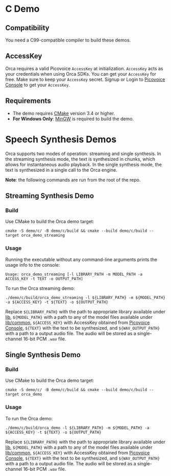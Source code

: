 # C Demo

## Compatibility

You need a C99-compatible compiler to build these demos.

## AccessKey

Orca requires a valid Picovoice `AccessKey` at initialization. `AccessKey` acts as your credentials when using Orca
SDKs.
You can get your `AccessKey` for free. Make sure to keep your `AccessKey` secret.
Signup or Login to [Picovoice Console](https://console.picovoice.ai/) to get your `AccessKey`.

## Requirements

- The demo requires [CMake](https://cmake.org/) version 3.4 or higher.
- **For Windows Only**: [MinGW](https://www.mingw-w64.org/) is required to build the demo.

# Speech Synthesis Demos

Orca supports two modes of operation: streaming and single synthesis.
In the streaming synthesis mode, the text is synthesized in chunks, which allows for instantaneous
audio playback.
In the single synthesis mode, the text is synthesized in a single call to the Orca engine.

**Note**: the following commands are run from the root of the repo.

## Streaming Synthesis Demo

### Build

Use CMake to build the Orca demo target:

```console
cmake -S demo/c/ -B demo/c/build && cmake --build demo/c/build --target orca_demo_streaming
```

### Usage

Running the executable without any command-line arguments prints the usage info to the console:

```console
Usage: orca_demo_streaming [-l LIBRARY_PATH -m MODEL_PATH -a ACCESS_KEY -t TEXT -o OUTPUT_PATH]
```

To run the Orca streaming demo:

```console
./demo/c/build/orca_demo_streaming -l ${LIBRARY_PATH} -m ${MODEL_PATH} -a ${ACCESS_KEY} -t ${TEXT} -o ${OUTPUT_PATH}
```

Replace `${LIBRARY_PATH}` with the path to appropriate library available under [lib](../../lib), `${MODEL_PATH}` with
a path to any of the model files available under [lib/common](../../lib/common), `${ACCESS_KEY}` with AccessKey
obtained from [Picovoice Console](https://console.picovoice.ai/), `${TEXT}` with the text to be synthesized,
and `${WAV_OUTPUT_PATH}` with a path to a output audio file.
The audio will be stored as a single-channel 16-bit PCM `.wav` file.

## Single Synthesis Demo

### Build

Use CMake to build the Orca demo target:

```console
cmake -S demo/c/ -B demo/c/build && cmake --build demo/c/build --target orca_demo
```

### Usage

To run the Orca demo:

```console
./demo/c/build/orca_demo -l ${LIBRARY_PATH} -m ${MODEL_PATH} -a ${ACCESS_KEY} -t ${TEXT} -o ${OUTPUT_PATH}
```

Replace `${LIBRARY_PATH}` with the path to appropriate library available under [lib](../../lib), `${MODEL_PATH}` with 
a path to any of the model files available under [lib/common](../../lib/common), `${ACCESS_KEY}` with AccessKey
obtained from [Picovoice Console](https://console.picovoice.ai/), `${TEXT}` with the text to be synthesized,
and `${WAV_OUTPUT_PATH}` with a path to a output audio file.
The audio will be stored as a single-channel 16-bit PCM `.wav` file.
